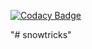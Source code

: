 
[![Codacy Badge](https://api.codacy.com/project/badge/Grade/8f73f17ba9f545d085e53286c698763e)](https://app.codacy.com/manual/fra9106/snowtricks?utm_source=github.com&utm_medium=referral&utm_content=fra9106/snowtricks&utm_campaign=Badge_Grade_Dashboard)

"# snowtricks" 

